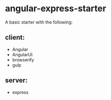 # angular-express-starter
A basic starter with the following: 
## client:
* Angular
* AngularUI
* browserify
* gulp

## server:
* express

